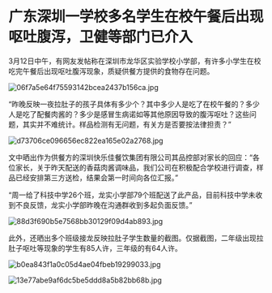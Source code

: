 # 广东深圳一学校多名学生在校午餐后出现呕吐腹泻，卫健等部门已介入

3月12日中午，有网友发帖称在深圳市龙华区实验学校小学部，有许多小学生在校吃完午餐后出现呕吐腹泻现象，质疑供餐方提供的食物存在问题。

![06f7a5e64f75593142bcea2437b156ca.jpg](https://raw.githubusercontent.com/qqhsx/qqnews_image/main/2024/03/12/广东深圳一学校多名学生在校午餐后出现呕吐腹泻，卫健等部门已介入/06f7a5e64f75593142bcea2437b156ca.jpg)

“昨晚反映一夜拉肚子的孩子具体有多少个？其中多少人是吃了在校午餐的？多少人是吃了配餐肉酱的？多少是感冒生病诺如等其他原因导致的腹泻呕吐？这些问题，其实并不难统计。样品检测有无问题，有关方是否要按法律担责？”

![d73706ce096656ec822ea165e02a2768.jpg](https://raw.githubusercontent.com/qqhsx/qqnews_image/main/2024/03/12/广东深圳一学校多名学生在校午餐后出现呕吐腹泻，卫健等部门已介入/d73706ce096656ec822ea165e02a2768.jpg)

文中晒出作为供餐方的深圳快乐佳餐饮集团有限公司其品控部对家长的回应：“各位家长，关于昨天配送的香菇肉酱调味品，我们公司在积极配合学校进行调查，样品已经安排第三方送检，结果会第一时间向各位汇报。”

“周一给了科技中学26个班，龙实小学部79个班配送了此产品，目前科技中学未收到不良反馈，龙实小学部昨晚在沟通群收到多起负面反馈。”

![88d3f690b5e7568bb30129f09d4ab893.jpg](https://raw.githubusercontent.com/qqhsx/qqnews_image/main/2024/03/12/广东深圳一学校多名学生在校午餐后出现呕吐腹泻，卫健等部门已介入/88d3f690b5e7568bb30129f09d4ab893.jpg)

此外，还晒出多个班级接龙反映拉肚子学生数量的截图。仅据截图，二年级出现拉肚子呕吐等现象的学生有85人许，三年级的有64人许。

![b0ea843f1a0c05d4ae04fbeb19299033.jpg](https://raw.githubusercontent.com/qqhsx/qqnews_image/main/2024/03/12/广东深圳一学校多名学生在校午餐后出现呕吐腹泻，卫健等部门已介入/b0ea843f1a0c05d4ae04fbeb19299033.jpg)

![13e77abe9af6dc5be5ddd8a5b82bb68b.jpg](https://raw.githubusercontent.com/qqhsx/qqnews_image/main/2024/03/12/广东深圳一学校多名学生在校午餐后出现呕吐腹泻，卫健等部门已介入/13e77abe9af6dc5be5ddd8a5b82bb68b.jpg)

